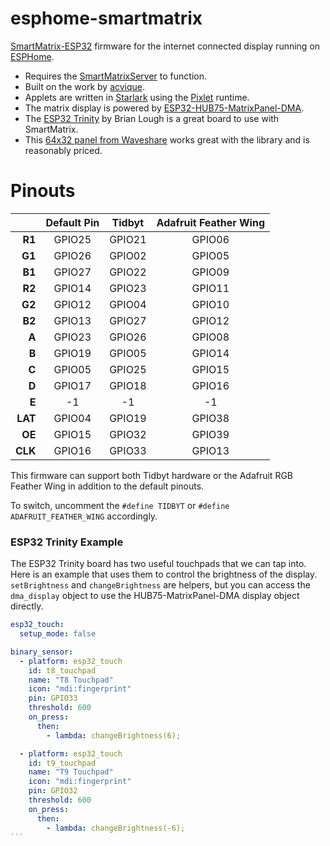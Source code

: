 # esphome-smartmatrix

[SmartMatrix-ESP32](https://github.com/acvigue/SmartMatrix-ESP32) firmware for the internet connected display running on [ESPHome](https://esphome.io/index.html).

* Requires the [SmartMatrixServer](https://github.com/drudge/smart-matrix-server) to function.
* Built on the work by [acvique](https://github.com/acvigue/SmartMatrix-ESP32).
* Applets are written in [Starlark](https://github.com/google/starlark-go/blob/master/doc/spec.md) using the [Pixlet](https://tidbyt.dev/docs/build/build-for-tidbyt) runtime.
* The matrix display is powered by [ESP32-HUB75-MatrixPanel-DMA](https://github.com/mrfaptastic/ESP32-HUB75-MatrixPanel-DMA).
* The [ESP32 Trinity](https://esp32trinity.com/) by Brian Lough is a great board to use with SmartMatrix.
* This [64x32 panel from Waveshare](https://www.waveshare.com/rgb-matrix-p3-64x32.htm?amazon) works great with the library and is reasonably priced.


# Pinouts

|           | Default Pin |       Tidbyt    |    Adafruit Feather Wing  |
|----------:|:-----------:|:---------------:|:-------------------------:|
|     **R1**    |    GPIO25   |    GPIO21   |          GPIO06       |
|     **G1**    |    GPIO26   |    GPIO02   |          GPIO05       |
|     **B1**    |    GPIO27   |    GPIO22   |          GPIO09       |
|     **R2**    |    GPIO14   |    GPIO23   |          GPIO11       |
|     **G2**    |    GPIO12   |    GPIO04   |          GPIO10       |
|     **B2**    |    GPIO13   |    GPIO27   |          GPIO12       |
|     **A**     |    GPIO23   |    GPIO26   |          GPIO08       |
|     **B**     |    GPIO19   |    GPIO05   |          GPIO14       |
|     **C**     |    GPIO05   |    GPIO25   |          GPIO15       |
|     **D**     |    GPIO17   |    GPIO18   |          GPIO16       |
|     **E**     |    -1       |    -1       |          -1           |
|     **LAT**   |    GPIO04   |    GPIO19   |          GPIO38       |
|     **OE**    |    GPIO15   |    GPIO32   |          GPIO39       |
|     **CLK**   |    GPIO16   |    GPIO33   |          GPIO13       |


This firmware can support both Tidbyt hardware or the Adafruit RGB Feather Wing in addition to the default pinouts.

To switch, uncomment the `#define TIDBYT` or `#define ADAFRUIT_FEATHER_WING` accordingly.


### ESP32 Trinity Example

The ESP32 Trinity board has two useful touchpads that we can tap into. Here is an example that uses them to control the brightness of the display. `setBrightness` and `changeBrightness` are helpers, but you can access the `dma_display` object to use the HUB75-MatrixPanel-DMA display object directly.


````yaml
esp32_touch:
  setup_mode: false

binary_sensor:
  - platform: esp32_touch
    id: t8_touchpad
    name: "T8 Touchpad"
    icon: "mdi:fingerprint"
    pin: GPIO33
    threshold: 600
    on_press:
      then:
        - lambda: changeBrightness(6);

  - platform: esp32_touch
    id: t9_touchpad
    name: "T9 Touchpad"
    icon: "mdi:fingerprint"
    pin: GPIO32
    threshold: 600
    on_press:
      then:
        - lambda: changeBrightness(-6);
```
